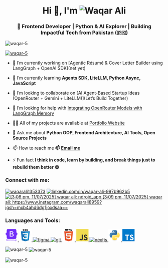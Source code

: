 <h1 align="center">
  Hi 👋, I'm 
  <img src="https://readme-typing-svg.herokuapp.com?font=Poppins&size=32&duration=1&pause=1000000&color=8A2BE2&center=true&vCenter=true&width=300&lines=Waqar+Ali" alt="Waqar Ali" />
</h1>



<h3 align="center">🚀 Frontend Developer | Python & AI Explorer | Building Impactful Tech from Pakistan (🇵🇰)</h3>

<p align="left"> <img src="https://komarev.com/ghpvc/?username=waqar-5&label=Profile%20views&color=0e75b6&style=flat" alt="waqar-5" /> </p>

<p align="left"> <a href="https://github.com/ryo-ma/github-profile-trophy"><img src="https://github-profile-trophy.vercel.app/?username=waqar-5" alt="waqar-5" /></a> </p>

- 🔭 I’m currently working on [Agentic Résumé & Cover Letter Builder using LangGraph + OpenAI SDK](net yet)

- 🌱 I’m currently learning **Agents SDK, LiteLLM, Python Async, JavaScript**

- 👯 I’m looking to collaborate on [AI Agent-Based Startup Ideas (OpenRouter + Gemini + LiteLLM)](Let’s Build Together)

- 🤝 I’m looking for help with [Integrating OpenRouter Models with LangGraph Memory](https://github.com/Waqar-5/AI_Agents)

- 👨‍💻 All of my projects are available at [Portfolio Website](https://well-portfolio-of-waqar.netlify.app#contact)

- 💬 Ask me about **Python OOP, Frontend Architecture, AI Tools, Open Source Projects**

- 📫 How to reach me **📫 [Email me](mailto:wa5134810@gmail.com)**

- ⚡ Fun fact **I think in code, learn by building, and break things just to rebuild them better 😄**

<h3 align="left">Connect with me:</h3>
<p align="left">
<a href="https://twitter.com/waqarali1353373" target="blank"><img align="center" src="https://raw.githubusercontent.com/rahuldkjain/github-profile-readme-generator/master/src/images/icons/Social/twitter.svg" alt="waqarali1353373" height="30" width="40" /></a>
<a href="https://linkedin.com/in/linkedin.com/in/waqar-ali-997b962b5" target="blank"><img align="center" src="https://raw.githubusercontent.com/rahuldkjain/github-profile-readme-generator/master/src/images/icons/Social/linked-in-alt.svg" alt="linkedin.com/in/waqar-ali-997b962b5" height="30" width="40" /></a>
<a href="https://instagram.com/[3:08 pm, 11/07/2025] waqar ali: ndroid_app [3:09 pm, 11/07/2025] waqar ali: https://www.instagram.com/waqarali8959?igsh=mxb4ahd6dg1joxdsaa==" target="blank"><img align="center" src="https://raw.githubusercontent.com/rahuldkjain/github-profile-readme-generator/master/src/images/icons/Social/instagram.svg" alt="[3:08 pm, 11/07/2025] waqar ali: ndroid_app [3:09 pm, 11/07/2025] waqar ali: https://www.instagram.com/waqarali8959?igsh=mxb4ahd6dg1joxdsaa==" height="30" width="40" /></a>
</p>

<h3 align="left">Languages and Tools:</h3>
<p align="left"> <a href="https://getbootstrap.com" target="_blank" rel="noreferrer"> <img src="https://raw.githubusercontent.com/devicons/devicon/master/icons/bootstrap/bootstrap-plain-wordmark.svg" alt="bootstrap" width="40" height="40"/> </a> <a href="https://www.w3schools.com/css/" target="_blank" rel="noreferrer"> <img src="https://raw.githubusercontent.com/devicons/devicon/master/icons/css3/css3-original-wordmark.svg" alt="css3" width="40" height="40"/> </a> <a href="https://www.figma.com/" target="_blank" rel="noreferrer"> <img src="https://www.vectorlogo.zone/logos/figma/figma-icon.svg" alt="figma" width="40" height="40"/> </a> <a href="https://git-scm.com/" target="_blank" rel="noreferrer"> <img src="https://www.vectorlogo.zone/logos/git-scm/git-scm-icon.svg" alt="git" width="40" height="40"/> </a> <a href="https://www.w3.org/html/" target="_blank" rel="noreferrer"> <img src="https://raw.githubusercontent.com/devicons/devicon/master/icons/html5/html5-original-wordmark.svg" alt="html5" width="40" height="40"/> </a> <a href="https://developer.mozilla.org/en-US/docs/Web/JavaScript" target="_blank" rel="noreferrer"> <img src="https://raw.githubusercontent.com/devicons/devicon/master/icons/javascript/javascript-original.svg" alt="javascript" width="40" height="40"/> </a> <a href="https://nextjs.org/" target="_blank" rel="noreferrer"> <img src="https://cdn.worldvectorlogo.com/logos/nextjs-2.svg" alt="nextjs" width="40" height="40"/> </a> <a href="https://www.python.org" target="_blank" rel="noreferrer"> <img src="https://raw.githubusercontent.com/devicons/devicon/master/icons/python/python-original.svg" alt="python" width="40" height="40"/> </a> <a href="https://www.typescriptlang.org/" target="_blank" rel="noreferrer"> <img src="https://raw.githubusercontent.com/devicons/devicon/master/icons/typescript/typescript-original.svg" alt="typescript" width="40" height="40"/> </a> </p>

<p><img align="left" src="https://github-readme-stats.vercel.app/api/top-langs?username=waqar-5&show_icons=true&locale=en&layout=compact" alt="waqar-5" /></p>

<p>&nbsp;<img align="center" src="https://github-readme-stats.vercel.app/api?username=waqar-5&show_icons=true&locale=en" alt="waqar-5" /></p>

<p><img align="center" src="https://github-readme-streak-stats.herokuapp.com/?user=waqar-5&" alt="waqar-5" /></p>

